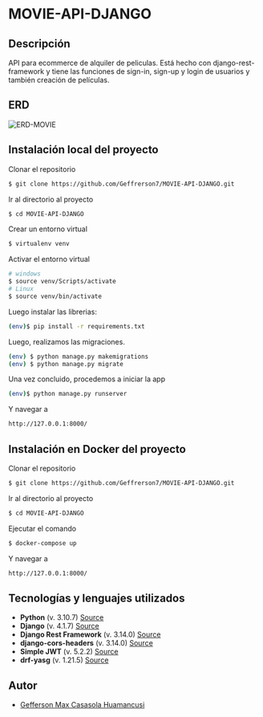 # MOVIE-API-DJANGO

## Descripción
API para ecommerce de alquiler de peliculas. Está hecho con django-rest-framework y tiene las funciones de sign-in, sign-up y login de usuarios y también creación de películas.

## ERD

![ERD-MOVIE](https://user-images.githubusercontent.com/61089189/230192360-7b052f0e-16ce-4a8c-a1d6-dc54f0cf8302.png)

## Instalación local del proyecto

Clonar el repositorio

```bash
$ git clone https://github.com/Geffrerson7/MOVIE-API-DJANGO.git
```

Ir al directorio al proyecto

```bash
$ cd MOVIE-API-DJANGO
```

Crear un entorno virtual

```sh
$ virtualenv venv
```
Activar el entorno virtual
```sh
# windows
$ source venv/Scripts/activate
# Linux
$ source venv/bin/activate
```

Luego instalar las librerias:

```sh
(env)$ pip install -r requirements.txt
```

Luego, realizamos las migraciones.
```sh
(env) $ python manage.py makemigrations
(env) $ python manage.py migrate
```

Una vez concluido, procedemos a iniciar la app
```sh
(env)$ python manage.py runserver
```
Y navegar a
```sh
http://127.0.0.1:8000/
```

## Instalación en Docker del proyecto

Clonar el repositorio

```bash
$ git clone https://github.com/Geffrerson7/MOVIE-API-DJANGO.git
```

Ir al directorio al proyecto

```bash
$ cd MOVIE-API-DJANGO
```

Ejecutar el comando
```sh
$ docker-compose up
```

Y navegar a
```sh
http://127.0.0.1:8000/
```

## Tecnologías y lenguajes utilizados

* **Python** (v. 3.10.7) [Source](https://www.python.org/)
* **Django** (v. 4.1.7)  [Source](https://www.djangoproject.com/)
* **Django Rest Framework** (v. 3.14.0) [Source](https://www.django-rest-framework.org/)
* **django-cors-headers** (v. 3.14.0) [Source](https://pypi.org/project/django-cors-headers/)
* **Simple JWT** (v. 5.2.2) [Source](https://django-rest-framework-simplejwt.readthedocs.io/en/latest/)
* **drf-yasg** (v. 1.21.5) [Source](https://drf-yasg.readthedocs.io/en/stable/)

## Autor
- [Gefferson Max Casasola Huamancusi](https://www.github.com/Geffrerson7)

